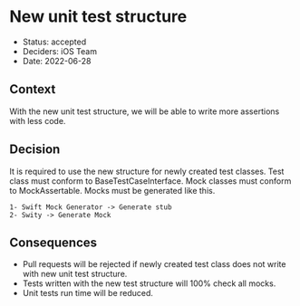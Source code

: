 # New unit test structure

* Status: accepted
* Deciders: iOS Team
* Date: 2022-06-28

## Context

With the new unit test structure, we will be able to write more assertions with less code.

## Decision

It is required to use the new structure for newly created test classes.
Test class must conform to BaseTestCaseInterface. Mock classes must conform to MockAssertable.
Mocks must be generated like this.

    1- Swift Mock Generator -> Generate stub
    2- Swity -> Generate Mock

## Consequences

  * Pull requests will be rejected if newly created test class does not write with new unit test structure.
  * Tests written with the new test structure will 100% check all mocks.
  * Unit tests run time will be reduced.
